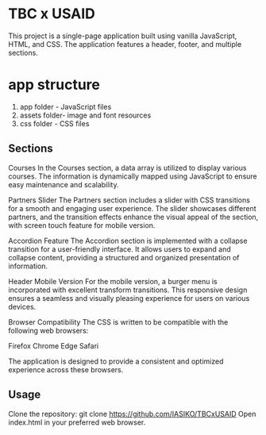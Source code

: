 # TBC x USAID

This project is a single-page application built using vanilla JavaScript, HTML, and CSS. The application features a header, footer, and multiple sections.

# app structure

1. app folder - JavaScript files
2. assets folder- image and font resources
3. css folder - CSS files

## Sections

Courses
In the Courses section, a data array is utilized to display various courses. The information is dynamically mapped using JavaScript to ensure easy maintenance and scalability.

Partners Slider
The Partners section includes a slider with CSS transitions for a smooth and engaging user experience. The slider showcases different partners, and the transition effects enhance the visual appeal of the section, with screen touch feature for mobile version.

Accordion Feature
The Accordion section is implemented with a collapse transition for a user-friendly interface. It allows users to expand and collapse content, providing a structured and organized presentation of information.

Header Mobile Version
For the mobile version, a burger menu is incorporated with excellent transform transitions. This responsive design ensures a seamless and visually pleasing experience for users on various devices.

Browser Compatibility
The CSS is written to be compatible with the following web browsers:

Firefox
Chrome
Edge
Safari

The application is designed to provide a consistent and optimized experience across these browsers.

## Usage

Clone the repository: git clone https://github.com/IASIKO/TBCxUSAID
Open index.html in your preferred web browser.
